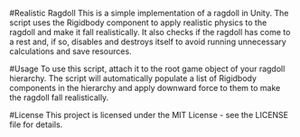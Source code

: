 #Realistic Ragdoll
This is a simple implementation of a ragdoll in Unity. The script uses the Rigidbody component to apply realistic physics to the ragdoll and make it fall realistically. It also checks if the ragdoll has come to a rest and, if so, disables and destroys itself to avoid running unnecessary calculations and save resources.

#Usage
To use this script, attach it to the root game object of your ragdoll hierarchy. The script will automatically populate a list of Rigidbody components in the hierarchy and apply downward force to them to make the ragdoll fall realistically.

#License
This project is licensed under the MIT License - see the LICENSE file for details.
